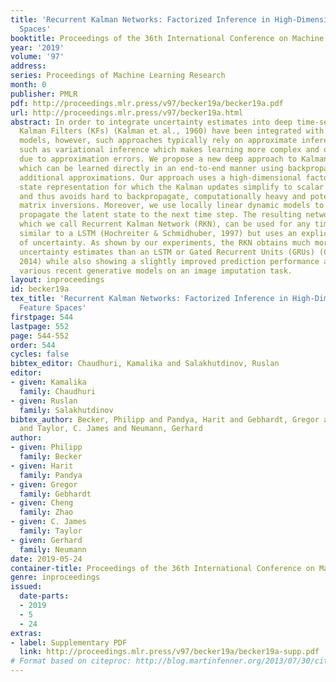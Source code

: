 ```yaml
---
title: 'Recurrent Kalman Networks: Factorized Inference in High-Dimensional Deep Feature
  Spaces'
booktitle: Proceedings of the 36th International Conference on Machine Learning
year: '2019'
volume: '97'
address: 
series: Proceedings of Machine Learning Research
month: 0
publisher: PMLR
pdf: http://proceedings.mlr.press/v97/becker19a/becker19a.pdf
url: http://proceedings.mlr.press/v97/becker19a.html
abstract: In order to integrate uncertainty estimates into deep time-series modelling,
  Kalman Filters (KFs) (Kalman et al., 1960) have been integrated with deep learning
  models, however, such approaches typically rely on approximate inference tech- niques
  such as variational inference which makes learning more complex and often less scalable
  due to approximation errors. We propose a new deep approach to Kalman filtering
  which can be learned directly in an end-to-end manner using backpropagation without
  additional approximations. Our approach uses a high-dimensional factorized latent
  state representation for which the Kalman updates simplify to scalar operations
  and thus avoids hard to backpropagate, computationally heavy and potentially unstable
  matrix inversions. Moreover, we use locally linear dynamic models to efficiently
  propagate the latent state to the next time step. The resulting network architecture,
  which we call Recurrent Kalman Network (RKN), can be used for any time-series data,
  similar to a LSTM (Hochreiter & Schmidhuber, 1997) but uses an explicit representation
  of uncertainty. As shown by our experiments, the RKN obtains much more accurate
  uncertainty estimates than an LSTM or Gated Recurrent Units (GRUs) (Cho et al.,
  2014) while also showing a slightly improved prediction performance and outperforms
  various recent generative models on an image imputation task.
layout: inproceedings
id: becker19a
tex_title: 'Recurrent Kalman Networks: Factorized Inference in High-Dimensional Deep
  Feature Spaces'
firstpage: 544
lastpage: 552
page: 544-552
order: 544
cycles: false
bibtex_editor: Chaudhuri, Kamalika and Salakhutdinov, Ruslan
editor:
- given: Kamalika
  family: Chaudhuri
- given: Ruslan
  family: Salakhutdinov
bibtex_author: Becker, Philipp and Pandya, Harit and Gebhardt, Gregor and Zhao, Cheng
  and Taylor, C. James and Neumann, Gerhard
author:
- given: Philipp
  family: Becker
- given: Harit
  family: Pandya
- given: Gregor
  family: Gebhardt
- given: Cheng
  family: Zhao
- given: C. James
  family: Taylor
- given: Gerhard
  family: Neumann
date: 2019-05-24
container-title: Proceedings of the 36th International Conference on Machine Learning
genre: inproceedings
issued:
  date-parts:
  - 2019
  - 5
  - 24
extras:
- label: Supplementary PDF
  link: http://proceedings.mlr.press/v97/becker19a/becker19a-supp.pdf
# Format based on citeproc: http://blog.martinfenner.org/2013/07/30/citeproc-yaml-for-bibliographies/
---
```

